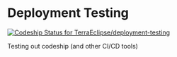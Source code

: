 # Deployment Testing

[ ![Codeship Status for TerraEclipse/deployment-testing](https://app.codeship.com/projects/807f6580-9fa9-0134-7dae-027848828b9f/status?branch=master)](https://app.codeship.com/projects/189417)


Testing out codeship (and other CI/CD tools)

